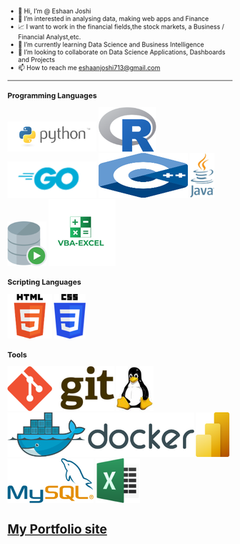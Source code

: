 - 👋 Hi, I’m @ Eshaan Joshi
- 👀 I’m interested in analysing data, making web apps and Finance
- 📈 I want to work in the financial fields,the stock markets, a Business / Financial Analyst,etc.
- 🌱 I’m currently learning Data Science and Business Intelligence
- 💞️ I’m looking to collaborate on Data Science Applications, Dashboards and Projects
- 📫 How to reach me eshaanjoshi713@gmail.com
---
### Programming Languages
<img src="python.png" alt="python" width="200">  <img src="Rlogo.png" alt="R" height = '100'>  <img src="go.png" alt="Golang" width="200">  <img src="c++.svg" alt="C++" width="200" height = '100'>  <img src="java.jpeg" alt="java" height = '100'>  <!--<img src="js.png" alt="JavaScript" height="100" >-->  <img src="SQL.png" alt="SQL" height = '100'> <img src = 'vbaforexcel.png' alt = 'VBA for Excel' height = '150'>

### Scripting Languages
<img src="html5.png" alt="HTML5" height = '100'>  <img src="css.png" alt="CSS3" height = '100'>

### Tools
<img src = 'git.png' alt = 'git' height = '100'> <img src = 'linux.jpeg' alt = 'linux' height = '100'> <img src = 'docker.png' alt = 'docker' height = '100'> <img src = 'PowerBI.png' alt = 'powerbi' height = '100'> <img src = 'mysql.png' alt = 'MySQL' height = '100'> <img src = 'excel.png' alt = 'Excel & VBA' height = '100'>

# [My Portfolio site](https://eshaanjoshisdbi.github.io/Portfolio)
<!---
EshaanJoshiSDBI/EshaanJoshiSDBI is a ✨ special ✨ repository because its `README.md` (this file) appears on your GitHub profile.
You can click the Preview link to take a look at your changes.
--->
